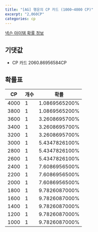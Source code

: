 ```yaml
---
title: "[AG] 행운의 CP 카드 (1000~4000 CP)"
excerpt: "2,060CP"
categories: cp
---
```

[넥슨 아이템 확률 정보](http://iteminfo.nexon.com/probability/fco?sn=6558)

## 기댓값
  - CP 카드 2060.86956584CP

## 확률표

|CP|개수|확률|
|---|---|---|
|4000|1|1.0869565200%|
|3800|1|1.0869565200%|
|3600|1|3.2608695700%|
|3400|1|3.2608695700%|
|3200|1|3.2608695700%|
|3000|1|5.4347826100%|
|2800|1|5.4347826100%|
|2600|1|5.4347826100%|
|2400|1|7.6086956500%|
|2200|1|7.6086956500%|
|2000|1|7.6086956500%|
|1800|1|9.7826087000%|
|1600|1|9.7826087000%|
|1400|1|9.7826087000%|
|1200|1|9.7826087000%|
|1000|1|9.7826087000%|
